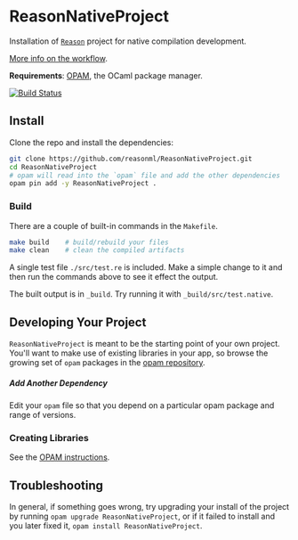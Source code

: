 # ReasonNativeProject

Installation of [`Reason`](http://facebook.github.io/reason/) project for native compilation development.

[More info on the workflow](http://facebook.github.io/reason/nativeWorkflow.html).

**Requirements**: [OPAM](https://opam.ocaml.org), the OCaml package manager.

[![Build Status](https://travis-ci.org/reasonml/ReasonNativeProject.svg?branch=master)](https://travis-ci.org/reasonml/ReasonNativeProject)

## Install

Clone the repo and install the dependencies:

```sh
git clone https://github.com/reasonml/ReasonNativeProject.git
cd ReasonNativeProject
# opam will read into the `opam` file and add the other dependencies
opam pin add -y ReasonNativeProject .
```

### Build

There are a couple of built-in commands in the `Makefile`.

```sh
make build    # build/rebuild your files
make clean    # clean the compiled artifacts
```

A single test file `./src/test.re` is included. Make a simple change to it and
then run the commands above to see it effect the output.

The built output is in `_build`. Try running it with `_build/src/test.native`.

## Developing Your Project

`ReasonNativeProject` is meant to be the starting point of your own project. You'll
want to make use of existing libraries in your app, so browse the growing set
of `opam` packages in the [opam repository](http://opam.ocaml.org/packages/).

##### Add Another Dependency

Edit your `opam` file so that you depend on a particular opam package and range
of versions.

### Creating Libraries

See the [OPAM instructions](https://opam.ocaml.org/doc/Packaging.html).

## Troubleshooting

In general, if something goes wrong, try upgrading your install of the project
by running `opam upgrade ReasonNativeProject`, or if it failed to install and you
later fixed it, `opam install ReasonNativeProject`.
